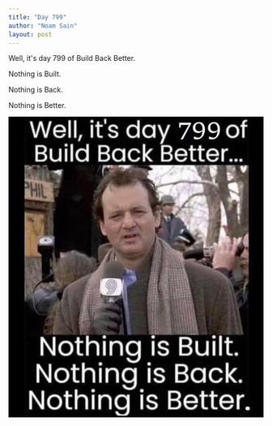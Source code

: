 ```yaml
---
title: "Day 799"
author: "Noam Sain"
layout: post
---
```


Well, it's day 799 of Build Back Better.

Nothing is Built.

Nothing is Back.

Nothing is Better.

![Day 799](/assets/2023/2023-03-30-build-back-biden.jpg "Nothing is better.")
